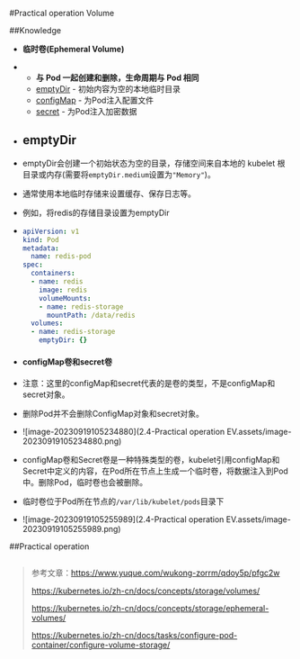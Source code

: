 #Practical operation Volume

##Knowledge

- **临时卷(Ephemeral Volume)**

- - **与 Pod 一起创建和删除，生命周期与 Pod 相同**
  - [emptyDir](https://kubernetes.io/zh-cn/docs/concepts/storage/volumes/#emptydir) - 初始内容为空的本地临时目录
  - [configMap](https://kubernetes.io/zh-cn/docs/concepts/storage/volumes/#configmap) - 为Pod注入配置文件
  - [secret](https://kubernetes.io/zh-cn/docs/concepts/storage/volumes/#secret) - 为Pod注入加密数据

- ## emptyDir

- emptyDir会创建一个初始状态为空的目录，存储空间来自本地的 kubelet 根目录或内存(需要将`emptyDir.medium`设置为`"Memory"`)。

- 通常使用本地临时存储来设置缓存、保存日志等。

- 例如，将redis的存储目录设置为emptyDir

- ```yaml
  apiVersion: v1
  kind: Pod
  metadata:
    name: redis-pod
  spec:
    containers:
    - name: redis
      image: redis
      volumeMounts:
      - name: redis-storage
        mountPath: /data/redis
    volumes:
    - name: redis-storage
      emptyDir: {}
  ```

- #### configMap卷和secret卷

- 注意：这里的configMap和secret代表的是卷的类型，不是configMap和secret对象。

- 删除Pod并不会删除ConfigMap对象和secret对象。

- ![image-20230919105234880](2.4-Practical operation EV.assets/image-20230919105234880.png)

- configMap卷和Secret卷是一种特殊类型的卷，kubelet引用configMap和Secret中定义的内容，在Pod所在节点上生成一个临时卷，将数据注入到Pod中。删除Pod，临时卷也会被删除。

- 临时卷位于Pod所在节点的`/var/lib/kubelet/pods`目录下

- ![image-20230919105255989](2.4-Practical operation EV.assets/image-20230919105255989.png)

##Practical operation

```shell

```



> 参考文章：https://www.yuque.com/wukong-zorrm/qdoy5p/pfgc2w
>
> https://kubernetes.io/zh-cn/docs/concepts/storage/volumes/
>
> https://kubernetes.io/zh-cn/docs/concepts/storage/ephemeral-volumes/
>
> https://kubernetes.io/zh-cn/docs/tasks/configure-pod-container/configure-volume-storage/

